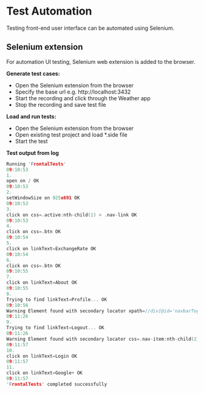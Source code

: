 # Test Automation

Testing front-end user interface can be automated using Selenium.  
## Selenium extension 

For automation UI testing, Selenium web extension is added to the browser.

**Generate test cases:**

- Open the Selenium extension from the browser
- Specify the base url e.g. http://localhost:3432
- Start the recording and click through the Weather app
- Stop the recording and save test file 

**Load and run tests:**
- Open the Selenium extension from the browser
- Open existing test project and load *.side file
- Start the test

**Test output from log**

```c
Running 'FrontalTests'
09:10:53
1.
open on / OK
09:10:53
2.
setWindowSize on 925x691 OK
09:10:53
3.
click on css=.active:nth-child(1) > .nav-link OK
09:10:53
4.
click on css=.btn OK
09:10:54
5.
click on linkText=ExchangeRate OK
09:10:54
6.
click on css=.btn OK
09:10:55
7.
click on linkText=About OK
09:10:55
8.
Trying to find linkText=Profile... OK
09:10:56
Warning Element found with secondary locator xpath=//div[@id='navbarToggler']/ul[2]/li/a. To use it by default, update the test step to use it as the primary locator.
09:11:26
9.
Trying to find linkText=Logout... OK
09:11:26
Warning Element found with secondary locator css=.nav-item:nth-child(2) > .active. To use it by default, update the test step to use it as the primary locator.
09:11:57
10.
click on linkText=Login OK
09:11:57
11.
click on linkText=Google+ OK
09:11:57
'FrontalTests' completed successfully
```
